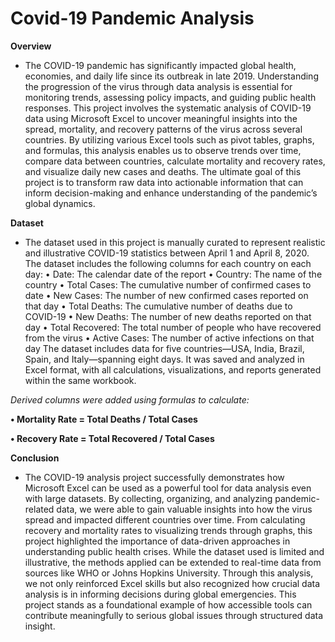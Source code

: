 # Covid-19 Pandemic Analysis
**Overview**
- The COVID-19 pandemic has significantly impacted global health, economies, and daily life since 
its outbreak in late 2019. Understanding the progression of the virus through data analysis is essential 
for monitoring trends, assessing policy impacts, and guiding public health responses. This project 
involves the systematic analysis of COVID-19 data using Microsoft Excel to uncover meaningful 
insights into the spread, mortality, and recovery patterns of the virus across several countries. By 
utilizing various Excel tools such as pivot tables, graphs, and formulas, this analysis enables us to 
observe trends over time, compare data between countries, calculate mortality and recovery rates, 
and visualize daily new cases and deaths. The ultimate goal of this project is to transform raw data 
into actionable information that can inform decision-making and enhance understanding of the 
pandemic’s global dynamics.


**Dataset**
- The dataset used in this project is manually curated to represent realistic and illustrative COVID-19 
statistics between April 1 and April 8, 2020. The dataset includes the following columns for each country 
on each day: 
• Date: The calendar date of the report 
• Country: The name of the country 
• Total Cases: The cumulative number of confirmed cases to date 
• New Cases: The number of new confirmed cases reported on that day 
• Total Deaths: The cumulative number of deaths due to COVID-19 
• New Deaths: The number of new deaths reported on that day 
• Total Recovered: The total number of people who have recovered from the virus 
• Active Cases: The number of active infections on that day 
The dataset includes data for five countries—USA, India, Brazil, Spain, and Italy—spanning eight days. 
It was saved and analyzed in Excel format, with all calculations, visualizations, and reports generated 
within the same workbook.

*Derived columns were added using formulas to calculate:* 

**• Mortality Rate = Total Deaths / Total Cases** 

**• Recovery Rate = Total Recovered / Total Cases**


**Conclusion**
- The COVID-19 analysis project successfully demonstrates how Microsoft Excel can be used as a 
powerful tool for data analysis even with large datasets. By collecting, organizing, and analyzing 
pandemic-related data, we were able to gain valuable insights into how the virus spread and impacted 
different countries over time. 
From calculating recovery and mortality rates to visualizing trends through graphs, this project 
highlighted the importance of data-driven approaches in understanding public health crises. While the 
dataset used is limited and illustrative, the methods applied can be extended to real-time data from 
sources like WHO or Johns Hopkins University. 
Through this analysis, we not only reinforced Excel skills but also recognized how crucial data analysis 
is in informing decisions during global emergencies. This project stands as a foundational example of 
how accessible tools can contribute meaningfully to serious global issues through structured data insight.
